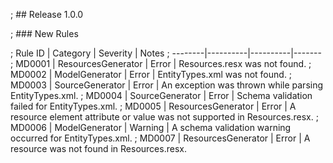 ; ## Release 1.0.0

; ### New Rules

; Rule ID | Category | Severity | Notes
; --------|----------|----------|-------
; MD0001 | ResourcesGenerator | Error | Resources.resx was not found.
; MD0002 | ModelGenerator | Error | EntityTypes.xml was not found.
; MD0003 | SourceGenerator | Error | An exception was thrown while parsing EntityTypes.xml.
; MD0004 | SourceGenerator | Error | Schema validation failed for EntityTypes.xml.
; MD0005 | ResourcesGenerator | Error | A resource element attribute or value was not supported in Resources.resx.
; MD0006 | ModelGenerator | Warning | A schema validation warning occurred for EntityTypes.xml.
; MD0007 | ResourcesGenerator | Error | A resource was not found in Resources.resx.
